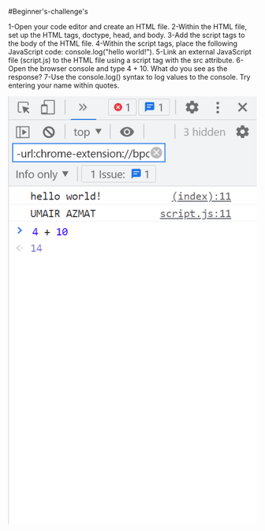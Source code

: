 #Beginner's-challenge's

1-Open your code editor and create an HTML file.
2-Within the HTML file, set up the HTML tags, doctype, head, and body.
3-Add the script tags to the body of the HTML file.
4-Within the script tags, place the following JavaScript code: console.log("hello world!").
5-Link an external JavaScript file (script.js) to the HTML file using a script tag with the src attribute.
6-Open the browser console and type 4 + 10. What do you see as the response?
7-Use the console.log() syntax to log values to the console. Try entering your name within quotes.


<img src="console.png" alt="">